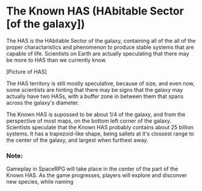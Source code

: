# The Known HAS (HAbitable Sector [of the galaxy])

The HAS is the HAbitable Sector of the galaxy, containing all of the all of the proper charactaristics and phenomenon to produce stable systems that are capable of life. Scientists on Earth are actually speculating that there may be more to HAS than we currently know.

[Picture of HAS]

The HAS territory is still mostly speculative, because of size, and even now, some scientists are hinting that there may be signs that the galaxy may actually have two HASs, with a buffer zone in between them that spans across the galaxy's diameter.

The Known HAS is supossed to be about 1/4 of the galaxy, and from the perspective of most maps, on the bottom left corner of the galaxy. Scientists speculate that the Known HAS probably contains about 25 billion systems. It has a trapezoid-like shape, being sallets at it's clossest range to the center of the galaxy, and largest when furthest away.

### Note:
Gameplay in SpaceRPG will take place in the center of the part of the Known HAS. As the game progresses, players will explore and disconver new species, while naming
